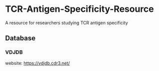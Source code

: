 # TCR-Antigen-Specificity-Resource
A resource for researchers studying TCR antigen specificity

## Database
### VDJDB 
website: https://vdjdb.cdr3.net/
